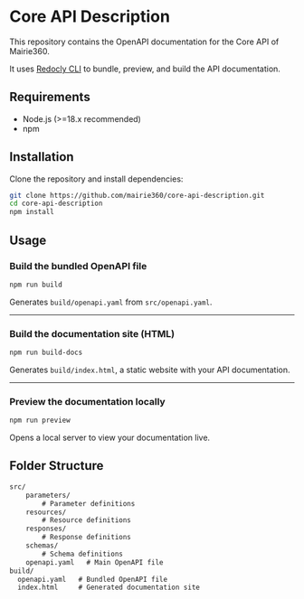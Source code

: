 # Core API Description

This repository contains the OpenAPI documentation for the Core API of Mairie360.

It uses [Redocly CLI](https://redocly.com/docs/cli/) to bundle, preview, and build the API documentation.

## Requirements

- Node.js (>=18.x recommended)
- npm

## Installation

Clone the repository and install dependencies:

```bash
git clone https://github.com/mairie360/core-api-description.git
cd core-api-description
npm install
```

## Usage

### Build the bundled OpenAPI file

```bash
npm run build
```

Generates `build/openapi.yaml` from `src/openapi.yaml`.

---

### Build the documentation site (HTML)

```bash
npm run build-docs
```

Generates `build/index.html`, a static website with your API documentation.

---

### Preview the documentation locally

```bash
npm run preview
```

Opens a local server to view your documentation live.

## Folder Structure

```txt
src/
    parameters/
        # Parameter definitions
    resources/
        # Resource definitions
    responses/
        # Response definitions
    schemas/
        # Schema definitions
    openapi.yaml   # Main OpenAPI file
build/
  openapi.yaml   # Bundled OpenAPI file
  index.html     # Generated documentation site
```
